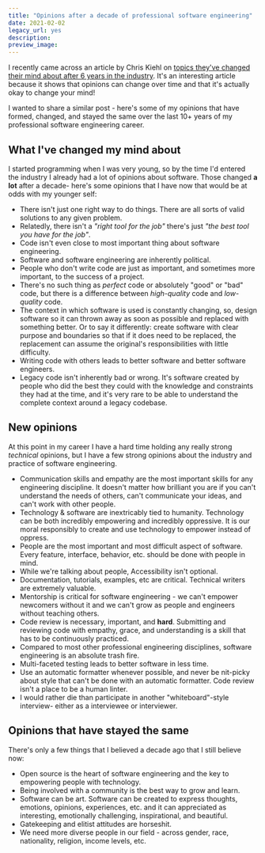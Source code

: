 ```yaml
---
title: "Opinions after a decade of professional software engineering"
date: 2021-02-02
legacy_url: yes
description:
preview_image:
---
```


I recently came across an article by Chris Kiehl on [topics they've changed their mind about after 6 years in the industry](https://chriskiehl.com/article/thoughts-after-6-years). It's an interesting article because it shows that opinions can change over time and that it's actually okay to change your mind!

I wanted to share a similar post - here's some of my opinions that have formed, changed, and stayed the same over the last 10+ years of my professional software engineering career.

## What I've changed my mind about

I started programming when I was very young, so by the time I'd entered the industry I already had a lot of opinions about software. Those changed **a lot** after a decade- here's some opinions that I have now that would be at odds with my younger self:

- There isn't just one right way to do things. There are all sorts of valid solutions to any given problem.
- Relatedly, there isn't a *"right tool for the job"* there's just *"the best tool you have for the job"*.
- Code isn't even close to most important thing about software engineering.
- Software and software engineering are inherently political.
- People who don't write code are just as important, and sometimes more important, to the success of a project.
- There's no such thing as *perfect* code or absolutely "good" or "bad" code, but there is a difference between *high-quality* code and *low-quality* code.
- The context in which software is used is constantly changing, so, design software so it can thrown away as soon as possible and replaced with something better. Or to say it differently: create software with clear purpose and boundaries so that if it does need to be replaced, the replacement can assume the original's responsibilities with little difficulty.
- Writing code with others leads to better software and better software engineers.
- Legacy code isn't inherently bad or wrong. It's software created by people who did the best they could with the knowledge and constraints they had at the time, and it's very rare to be able to understand the complete context around a legacy codebase.

## New opinions

At this point in my career I have a hard time holding any really strong *technical* opinions, but I have a few strong
opinions about the industry and practice of software engineering.

- Communication skills and empathy are the most important skills for any engineering discipline. It doesn't matter how brilliant you are if you can't understand the needs of others, can't communicate your ideas, and can't work with other people.
- Technology & software are inextricably tied to humanity. Technology can be both incredibly empowering and incredibly oppressive. It is our moral responsibly to create and use technology to empower instead of oppress.
- People are the most important and most difficult aspect of software. Every feature, interface, behavior, etc. should be done with people in mind.
- While we're talking about people, Accessibility isn't optional.
- Documentation, tutorials, examples, etc are critical. Technical writers are extremely valuable.
- Mentorship is critical for software engineering - we can't empower newcomers without it and we can't grow as people and engineers without teaching others.
- Code review is necessary, important, and **hard**. Submitting and reviewing code with empathy, grace, and understanding is a skill that has to be continuously practiced.
- Compared to most other professional engineering disciplines, software engineering is an absolute trash fire.
- Multi-faceted testing leads to better software in less time.
- Use an automatic formatter whenever possible, and never be nit-picky about style that can't be done with an automatic formatter. Code review isn't a place to be a human linter.
- I would rather die than participate in another "whiteboard"-style interview- either as a interviewee or interviewer.

## Opinions that have stayed the same

There's only a few things that I believed a decade ago that I still believe now:

- Open source is the heart of software engineering and the key to empowering people with technology.
- Being involved with a community is the best way to grow and learn.
- Software can be art. Software can be created to express thoughts, emotions, opinions, experiences, etc. and it can appreciated as interesting, emotionally challenging, inspirational, and beautiful.
- Gatekeeping and elitist attitudes are horseshit.
- We need more diverse people in our field - across gender, race, nationality, religion, income levels, etc.
